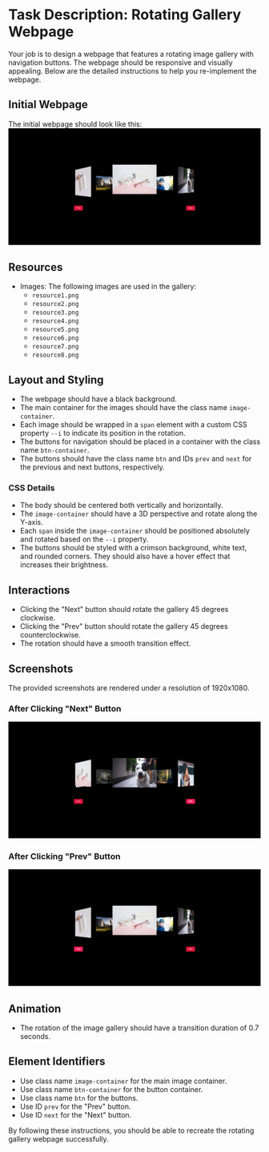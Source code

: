 
# Task Description: Rotating Gallery Webpage

Your job is to design a webpage that features a rotating image gallery with navigation buttons. The webpage should be responsive and visually appealing. Below are the detailed instructions to help you re-implement the webpage.

## Initial Webpage
The initial webpage should look like this:
![initial webpage](./_images/origin.png)

## Resources
- Images: The following images are used in the gallery:
  - `resource1.png`
  - `resource2.png`
  - `resource3.png`
  - `resource4.png`
  - `resource5.png`
  - `resource6.png`
  - `resource7.png`
  - `resource8.png`

## Layout and Styling
- The webpage should have a black background.
- The main container for the images should have the class name `image-container`.
- Each image should be wrapped in a `span` element with a custom CSS property `--i` to indicate its position in the rotation.
- The buttons for navigation should be placed in a container with the class name `btn-container`.
- The buttons should have the class name `btn` and IDs `prev` and `next` for the previous and next buttons, respectively.

### CSS Details
- The body should be centered both vertically and horizontally.
- The `image-container` should have a 3D perspective and rotate along the Y-axis.
- Each `span` inside the `image-container` should be positioned absolutely and rotated based on the `--i` property.
- The buttons should be styled with a crimson background, white text, and rounded corners. They should also have a hover effect that increases their brightness.

## Interactions
- Clicking the "Next" button should rotate the gallery 45 degrees clockwise.
- Clicking the "Prev" button should rotate the gallery 45 degrees counterclockwise.
- The rotation should have a smooth transition effect.

## Screenshots
The provided screenshots are rendered under a resolution of 1920x1080.

### After Clicking "Next" Button
![after next click](./_images/after_next_click.png)

### After Clicking "Prev" Button
![after prev click](./_images/after_prev_click.png)

## Animation
- The rotation of the image gallery should have a transition duration of 0.7 seconds.

## Element Identifiers
- Use class name `image-container` for the main image container.
- Use class name `btn-container` for the button container.
- Use class name `btn` for the buttons.
- Use ID `prev` for the "Prev" button.
- Use ID `next` for the "Next" button.

By following these instructions, you should be able to recreate the rotating gallery webpage successfully.
